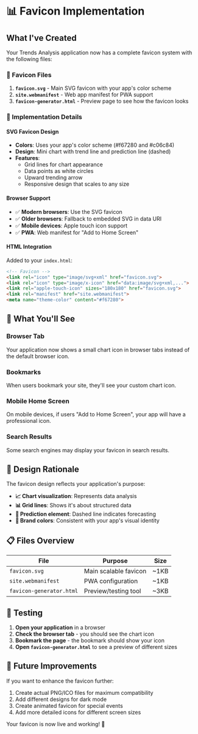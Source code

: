 # 📊 Favicon Implementation

## What I've Created

Your Trends Analysis application now has a complete favicon system with the following files:

### 🎨 Favicon Files
1. **`favicon.svg`** - Main SVG favicon with your app's color scheme
2. **`site.webmanifest`** - Web app manifest for PWA support
3. **`favicon-generator.html`** - Preview page to see how the favicon looks

### 🔧 Implementation Details

#### **SVG Favicon Design**
- **Colors**: Uses your app's color scheme (#f67280 and #c06c84)
- **Design**: Mini chart with trend line and prediction line (dashed)
- **Features**: 
  - Grid lines for chart appearance
  - Data points as white circles
  - Upward trending arrow
  - Responsive design that scales to any size

#### **Browser Support**
- ✅ **Modern browsers**: Use the SVG favicon
- ✅ **Older browsers**: Fallback to embedded SVG in data URI
- ✅ **Mobile devices**: Apple touch icon support
- ✅ **PWA**: Web manifest for "Add to Home Screen"

#### **HTML Integration**
Added to your `index.html`:
```html
<!-- Favicon -->
<link rel="icon" type="image/svg+xml" href="favicon.svg">
<link rel="icon" type="image/x-icon" href="data:image/svg+xml,...">
<link rel="apple-touch-icon" sizes="180x180" href="favicon.svg">
<link rel="manifest" href="site.webmanifest">
<meta name="theme-color" content="#f67280">
```

## 📱 What You'll See

### **Browser Tab**
Your application now shows a small chart icon in browser tabs instead of the default browser icon.

### **Bookmarks**
When users bookmark your site, they'll see your custom chart icon.

### **Mobile Home Screen**
On mobile devices, if users "Add to Home Screen", your app will have a professional icon.

### **Search Results**
Some search engines may display your favicon in search results.

## 🎯 Design Rationale

The favicon design reflects your application's purpose:
- **📈 Chart visualization**: Represents data analysis
- **📊 Grid lines**: Shows it's about structured data
- **🔮 Prediction element**: Dashed line indicates forecasting
- **🎨 Brand colors**: Consistent with your app's visual identity

## 📋 Files Overview

| File | Purpose | Size |
|------|---------|------|
| `favicon.svg` | Main scalable favicon | ~1KB |
| `site.webmanifest` | PWA configuration | ~1KB |
| `favicon-generator.html` | Preview/testing tool | ~3KB |

## 🚀 Testing

1. **Open your application** in a browser
2. **Check the browser tab** - you should see the chart icon
3. **Bookmark the page** - the bookmark should show your icon
4. **Open `favicon-generator.html`** to see a preview of different sizes

## 🔄 Future Improvements

If you want to enhance the favicon further:
1. Create actual PNG/ICO files for maximum compatibility
2. Add different designs for dark mode
3. Create animated favicon for special events
4. Add more detailed icons for different screen sizes

Your favicon is now live and working! 🎉
